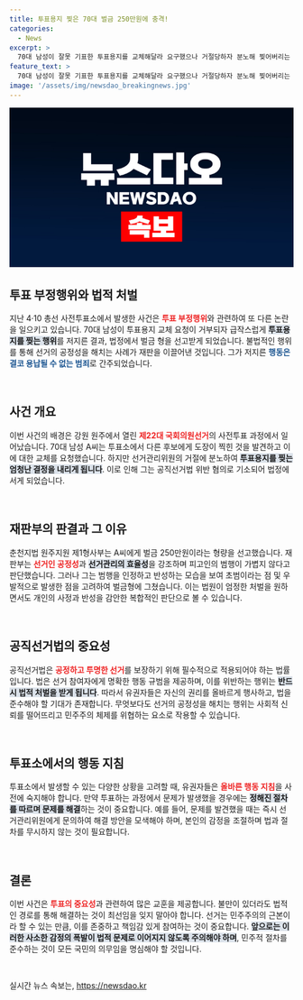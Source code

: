 ```yaml
---
title: 투표용지 찢은 70대 벌금 250만원에 충격!
categories:
  - News
excerpt: >
  70대 남성이 잘못 기표한 투표용지를 교체해달라 요구했으나 거절당하자 분노해 찢어버리는 사건이 발생! 법원은 그에게 벌금 250만원을 선고했다. 과연 노인의 행위의 배경과 의미는? 클릭해 상세를 확인해보세요!
feature_text: >
  70대 남성이 잘못 기표한 투표용지를 교체해달라 요구했으나 거절당하자 분노해 찢어버리는 사건이 발생! 법원은 그에게 벌금 250만원을 선고했다. 과연 노인의 행위의 배경과 의미는? 클릭해 상세를 확인해보세요!
image: '/assets/img/newsdao_breakingnews.jpg'
---
```


<p><img src="/assets/img/newsdao_breakingnews.jpg" alt="bookingtag 속보" /></p>

<h2 data-ke-size="size26">투표 부정행위와 법적 처벌</h2>

<p data-ke-size="size16">지난 4·10 총선 사전투표소에서 발생한 사건은 <b><span style="color: #ee2323;">투표 부정행위</span></b>와 관련하여 또 다른 논란을 일으키고 있습니다. 70대 남성이 투표용지 교체 요청이 거부되자 급작스럽게 <b><span style="background-color: #21538527;">투표용지를 찢는 행위</span></b>를 저지른 결과, 법정에서 벌금 형을 선고받게 되었습니다. 불법적인 행위를 통해 선거의 공정성을 해치는 사례가 재판을 이끌어낸 것입니다. 그가 저지른 <b><span style="color: #1a5490;">행동은 결코 용납될 수 없는 범죄</span></b>로 간주되었습니다.</p>

<p data-ke-size="size16">&nbsp;</p>

<h2 data-ke-size="size26">사건 개요</h2>

<p data-ke-size="size16">이번 사건의 배경은 강원 원주에서 열린 <b><span style="color: #ee2323;">제22대 국회의원선거</span></b>의 사전투표 과정에서 일어났습니다. 70대 남성 A씨는 투표소에서 다른 후보에게 도장이 찍힌 것을 발견하고 이에 대한 교체를 요청했습니다. 하지만 선거관리위원의 거절에 분노하여 <b><span style="background-color: #21538527;">투표용지를 찢는 엄청난 결정을 내리게 됩니다</span></b>. 이로 인해 그는 공직선거법 위반 혐의로 기소되어 법정에 서게 되었습니다.</p>

<p data-ke-size="size16">&nbsp;</p>

<h2 data-ke-size="size26">재판부의 판결과 그 이유</h2>

<p data-ke-size="size16">춘천지법 원주지원 제1형사부는 A씨에게 벌금 250만원이라는 형량을 선고했습니다. 재판부는 <b><span style="color: #ee2323;">선거인 공정성</span></b>과 <b><span style="background-color: #21538527;">선거관리의 효율성</span></b>을 강조하며 피고인의 범행이 가볍지 않다고 판단했습니다. 그러나 그는 범행을 인정하고 반성하는 모습을 보여 초범이라는 점 및 우발적으로 발생한 점을 고려하여 벌금형에 그쳤습니다. 이는 법원이 엄정한 처벌을 원하면서도 개인의 사정과 반성을 감안한 복합적인 판단으로 볼 수 있습니다.</p>

<p data-ke-size="size16">&nbsp;</p>

<h2 data-ke-size="size26">공직선거법의 중요성</h2>

<p data-ke-size="size16">공직선거법은 <b><span style="color: #ee2323;">공정하고 투명한 선거</span></b>를 보장하기 위해 필수적으로 적용되어야 하는 법률입니다. 법은 선거 참여자에게 명확한 행동 규범을 제공하며, 이를 위반하는 행위는 <b><span style="background-color: #21538527;">반드시 법적 처벌을 받게 됩니다</span></b>. 따라서 유권자들은 자신의 권리를 올바르게 행사하고, 법을 준수해야 할 기대가 존재합니다. 무엇보다도 선거의 공정성을 해치는 행위는 사회적 신뢰를 떨어뜨리고 민주주의 체제를 위협하는 요소로 작용할 수 있습니다.</p>

<p data-ke-size="size16">&nbsp;</p>

<h2 data-ke-size="size26">투표소에서의 행동 지침</h2>

<p data-ke-size="size16">투표소에서 발생할 수 있는 다양한 상황을 고려할 때, 유권자들은 <b><span style="color: #ee2323;">올바른 행동 지침</span></b>을 사전에 숙지해야 합니다. 만약 투표하는 과정에서 문제가 발생했을 경우에는 <b><span style="background-color: #21538527;">정해진 절차를 따르며 문제를 해결</span></b>하는 것이 중요합니다. 예를 들어, 문제를 발견했을 때는 즉시 선거관리위원에게 문의하여 해결 방안을 모색해야 하며, 본인의 감정을 조절하며 법과 절차를 무시하지 않는 것이 필요합니다.</p>

<p data-ke-size="size16">&nbsp;</p>

<h2 data-ke-size="size26">결론</h2>

<p data-ke-size="size16">이번 사건은 <b><span style="color: #ee2323;">투표의 중요성</span></b>과 관련하여 많은 교훈을 제공합니다. 불만이 있더라도 법적인 경로를 통해 해결하는 것이 최선임을 잊지 말아야 합니다. 선거는 민주주의의 근본이라 할 수 있는 만큼, 이를 존중하고 책임감 있게 참여하는 것이 중요합니다. <b><span style="background-color: #21538527;">앞으로는 이러한 사소한 감정의 폭발이 법적 문제로 이어지지 않도록 주의해야 하며</span></b>, 민주적 절차를 준수하는 것이 모든 국민의 의무임을 명심해야 할 것입니다.</p> 

<p data-ke-size="size16">&nbsp;</p>
실시간 뉴스 속보는, <a href="https://newsdao.kr" rel="dofollow">https://newsdao.kr</a>


